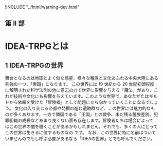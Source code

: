 !INCLUDE "../html/warning-dev.html"
## 第 II 部
# IDEA-TRPGとは
## 1 IDEA-TRPGの世界
舞台となるのは地球とよく似た惑星、様々な種族と文化あふれる中央大陸にある列強の一つ、「帝国」になります。 この世界には 19 世紀から 20 世紀初頭程度に解明された科学法則の他に意志の力で世界に影響を与える「魔法」があり、これが技術や文化にも影響を与えています。このような世界で、あなたがたはギルドから依頼を受けた「冒険者」として問題に立ち向かっていくことになるでしょう。
文化の入り交じる帝都や発掘の進む遺跡群など、この世界には魅力的なものが多くあります。一方で隣国である「王国」との戦争、未だ残る種族差別、犯罪組織の成長などあまり良くない面も存在します。冒険者たちは場合によって はこの世界の闇を覗くことがあるかもしれません。それでも、多くの人にとってこの世界は生きるに値するものなの です。
なお、この世界に特に名前はついていませんのでもし呼ぶ必要があるなら「IDEAの世界」とでも呼んでください。
